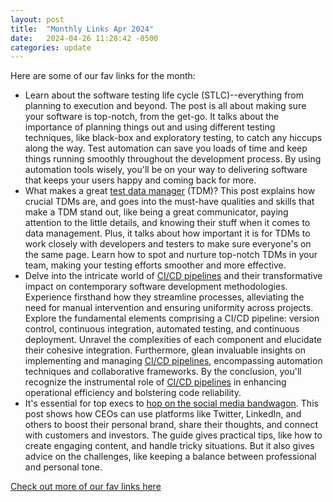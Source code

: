 ```yaml
---
layout: post
title:  "Monthly Links Apr 2024"
date:   2024-04-26 11:28:42 -0500
categories: update
---
```


Here are some of our fav links for the month:

- Learn about the software testing life cycle (STLC)--everything from planning to execution and beyond. The post is all about making sure your software is top-notch, from the get-go. It talks about the importance of planning things out and using different testing techniques, like black-box and exploratory testing, to catch any hiccups along the way. Test automation can save you loads of time and keep things running smoothly throughout the development process. By using automation tools wisely, you'll be on your way to delivering software that keeps your users happy and coming back for more.
- What makes a great [test data manager](https://www.enov8.com/blog/what-makes-a-good-test-data-manager) (TDM)? This post explains how crucial TDMs are, and goes into the must-have qualities and skills that make a TDM stand out, like being a great communicator, paying attention to the little details, and knowing their stuff when it comes to data management. Plus, it talks about how important it is for TDMs to work closely with developers and testers to make sure everyone's on the same page. Learn how to spot and nurture top-notch TDMs in your team, making your testing efforts smoother and more effective.
- Delve into the intricate world of [CI/CD pipelines](https://www.cloudbees.com/blog/ci-cd-pipeline) and their transformative impact on contemporary software development methodologies. Experience firsthand how they streamline processes, alleviating the need for manual intervention and ensuring uniformity across projects. Explore the fundamental elements comprising a CI/CD pipeline: version control, continuous integration, automated testing, and continuous deployment. Unravel the complexities of each component and elucidate their cohesive integration. Furthermore, glean invaluable insights on implementing and managing [CI/CD pipelines](https://www.cloudbees.com/blog/ci-cd-pipeline), encompassing automation techniques and collaborative frameworks. By the conclusion, you'll recognize the instrumental role of [CI/CD pipelines](https://www.cloudbees.com/blog/ci-cd-pipeline) in enhancing operational efficiency and bolstering code reliability.
- It's essential for top execs to [hop on the social media bandwagon](https://csuitecontent.com/complete-guide-to-social-media-for-ceos). This post shows how CEOs can use platforms like Twitter, LinkedIn, and others to boost their personal brand, share their thoughts, and connect with customers and investors. The guide gives practical tips, like how to create engaging content, and handle tricky situations. But it also gives advice on the challenges, like keeping a balance between professional and personal tone.

  
[Check out more of our fav links here]([https://hit-subscribe.mystrikingly.com/blog/hit-subscribe-digest-march-2024](https://hitsubscribe.neocities.org/apr-24))
